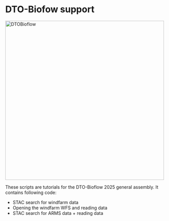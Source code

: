 # DTO-Biofow support



<img src="https://dto-bioflow.eu/themes/custom/skeleton/logo.svg" alt="DTOBioflow" width="500"/>





These scripts are tutorials for the DTO-Bioflow 2025 general assembly. It contains following code:

* STAC search for windfarm data
* Opening the windfarm WFS and reading data
* STAC search for ARMS data + reading data
